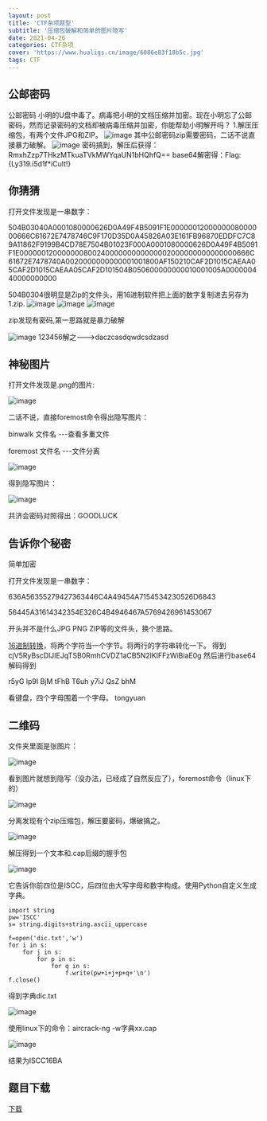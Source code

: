 ```yaml
---
layout: post
title: 'CTF杂项题型'
subtitle: '压缩包破解和简单的图片隐写'
date: 2021-04-26
categories: CTF杂项
cover: 'https://www.hualigs.cn/image/6086e83f18b5c.jpg'
tags: CTF
---
```

## 公邮密码
公邮密码
小明的U盘中毒了。病毒把小明的文档压缩并加密。现在小明忘了公邮密码，然而记录密码的文档却被病毒压缩并加密，你能帮助小明解开吗？
1.解压压缩包，有两个文件JPG和ZIP。
![image](https://z3.ax1x.com/2021/04/27/gprOjf.png)
其中公邮密码zip需要密码，二话不说直接暴力破解。
![image](https://z3.ax1x.com/2021/04/27/gps8KK.png)
密码搞到，解压后获得：RmxhZzp7THkzMTkuaTVkMWYqaUN1bHQhfQ==   base64解密得：Flag:{Ly319.i5d1f*iCult!}

## 你猜猜
打开文件发现是一串数字：

504B03040A0001080000626D0A49F4B5091F1E0000001200000008000000666C61672E7478746C9F170D35D0A45826A03E161FB96870EDDFC7C89A11862F9199B4CD78E7504B01023F000A0001080000626D0A49F4B5091F1E00000012000000080024000000000000002000000000000000666C61672E7478740A0020000000000001001800AF150210CAF2D1015CAEAA05CAF2D1015CAEAA05CAF2D101504B050600000000010001005A000000440000000000

504B0304很明显是Zip的文件头，用16进制软件把上面的数字复制进去另存为1.zip.
![image](https://www.hualigs.cn/image/608761b42af01.jpg)
![image](https://www.hualigs.cn/image/608761f33d0e5.jpg)
![image](https://www.hualigs.cn/image/6087620e3db5a.jpg)

zip发现有密码,第一思路就是暴力破解

![image](https://z3.ax1x.com/2021/04/27/gpsJbD.png)
123456解之--->daczcasdqwdcsdzasd

## 神秘图片
打开文件发现是.png的图片:

![image](https://z3.ax1x.com/2021/04/27/gpsU5d.png)

二话不说，直接foremost命令得出隐写图片：

binwalk 文件名 ---查看多重文件

foremost 文件名 ---文件分离

![image](https://www.hualigs.cn/image/6087646ba065c.jpg)

得到隐写图片：

![image](https://z3.ax1x.com/2021/04/27/gpsdPA.png)

共济会密码对照得出：GOODLUCK

## 告诉你个秘密
简单加密

打开文件发现是一串数字：

636A56355279427363446C4A49454A7154534230526D6843

56445A31614342354E326C4B4946467A5769426961453067

开头并不是什么JPG PNG ZIP等的文件头，换个思路。

[16进制转换](https://www.sojson.com/hexadecimal.html)，将两个字符当一个字节。将两行的字符串转化一下。
得到cjV5RyBscDlJIEJqTSB0RmhCVDZ1aCB5N2lKIFFzWiBiaE0g
然后进行base64解码得到

r5yG lp9I BjM tFhB
T6uh y7iJ QsZ bhM 

看键盘，四个字母围着一个字母。
tongyuan

## 二维码
文件夹里面是张图片：

![image](https://z3.ax1x.com/2021/04/27/gpsh2q.png)

看到图片就想到隐写（没办法，已经成了自然反应了），foremost命令（linux下的）

![image](https://www.hualigs.cn/image/6087652fc1de5.jpg)

分离发现有个zip压缩包，解压要密码，爆破搞之。

![image](https://z3.ax1x.com/2021/04/27/gps02t.png)

解压得到一个文本和.cap后缀的握手包

![image](https://z3.ax1x.com/2021/04/27/gpsrKf.png)

它告诉你前四位是ISCC，后四位由大写字母和数字构成。使用Python自定义生成字典。

```
import string
pw='ISCC'
s= string.digits+string.ascii_uppercase

f=open('dic.txt','w')
for i in s:
    for j in s:
        for p in s:
            for q in s:
                f.write(pw+i+j+p+q+'\n')
f.close()
```
得到字典dic.txt

![image](https://www.hualigs.cn/image/6087659641f07.jpg)

使用linux下的命令：aircrack-ng -w字典xx.cap

![image](https://z3.ax1x.com/2021/04/27/gpsyqS.png)

结果为ISCC16BA

## 题目下载
[下载](https://pan.baidu.com/s/1crOE0u)







